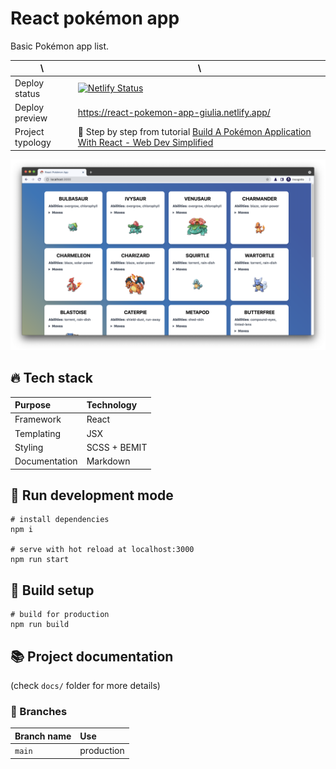 # React pokémon app

Basic Pokémon app list.

| \                                                                          | \                                                                              |
|----------------------------------------------------------------------------|--------------------------------------------------------------------------------|
| Deploy status                                                              | [![Netlify Status](https://api.netlify.com/api/v1/badges/4b341266-e305-4e51-a1b9-00f901080f12/deploy-status)](https://app.netlify.com/sites/react-pokemon-app-giulia/deploys)                                                                              |
| Deploy preview                                                             | https://react-pokemon-app-giulia.netlify.app/                                                                              |
| Project typology                                                           | 📒  Step by step from tutorial [Build A Pokémon Application With React - Web Dev Simplified](https://www.youtube.com/watch?v=o3ZUc7zH8BE&ab_channel=WebDevSimplified) |


![project preview](docs/project-preview.png)

## 🔥 Tech stack

| Purpose       | Technology   |
|:--------------|:-------------|
| Framework     | React        |
| Templating    | JSX          |
| Styling       | SCSS + BEMIT |
| Documentation | Markdown     |

## 🌊 Run development mode

```shell
# install dependencies
npm i

# serve with hot reload at localhost:3000
npm run start
```

## 🧳 Build setup

```shell
# build for production
npm run build
```

## 📚 Project documentation

(check `docs/` folder for more details)

### 🌿 Branches

| Branch name | Use        |
|:------------|:-----------|
| `main`      | production |
